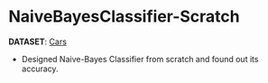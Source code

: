 # NaiveBayesClassifier-Scratch

**DATASET**: [Cars](https://github.com/07nikhilraj/DataMining-Assignments/blob/master/NaiveBayes-Scratch/Cars.csv)

* Designed Naive-Bayes Classifier from scratch and found out its accuracy.

